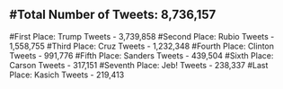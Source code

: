 #Total Number of Tweets: 8,736,157 
---
#First Place: Trump Tweets - 3,739,858
#Second Place: Rubio Tweets - 1,558,755
#Third Place: Cruz Tweets - 1,232,348
#Fourth Place: Clinton Tweets - 991,776
#Fifth Place: Sanders Tweets - 439,504
#Sixth Place: Carson Tweets - 317,151
#Seventh Place: Jeb! Tweets - 238,337
#Last Place: Kasich Tweets - 219,413
